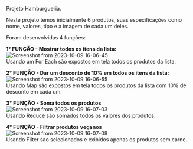 Projeto Hamburgueria.

Neste projeto temos inicialmente 6 produtos, suas especificações como nome, valores, tipo e a imagem de cada um deles.

Foram desenvolvidas 4 funções:

<strong> 1° FUNÇÃO - Mostrar todos os itens da lista: </strong>
![Screenshot from 2023-10-09 16-06-45](https://github.com/hugoeamoura/hamburgueria/assets/93922338/7c9b4450-7f8a-4781-99d7-d6b407255deb)
<br>
Usando um For Each são expostos em tela todos os produtos da lista.

<strong> 2° FUNÇÃO - Dar um desconto de 10% em todos os itens da lista: </strong> 
![Screenshot from 2023-10-09 16-06-55](https://github.com/hugoeamoura/hamburgueria/assets/93922338/b0464fdf-c4a2-47ce-939a-d7490e3b1aa1)
<br>
Usando Map são expostos em tela todos os produtos da lista com 10% de desconto em cada um.

<strong> 3° FUNÇÃO - Soma todos os produtos </strong>
![Screenshot from 2023-10-09 16-07-03](https://github.com/hugoeamoura/hamburgueria/assets/93922338/b34a7237-c43f-46b4-97af-da82d446c8aa)
<br>
Usando Reduce são somados todos os valores dos produtos.

<strong> 4° FUNÇÃO - Filtrar produtos veganos </strong>
![Screenshot from 2023-10-09 16-07-08](https://github.com/hugoeamoura/hamburgueria/assets/93922338/dccfb01d-df47-478c-a78f-bebbb5dc8f65)
<br>
Usando Filter sao selecionados e exibidos apenas os produtos sem carne.



